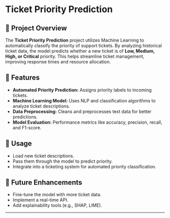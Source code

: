 # Ticket Priority Prediction

## 📌 Project Overview
The **Ticket Priority Prediction** project utilizes Machine Learning to automatically classify the priority of support tickets. By analyzing historical ticket data, the model predicts whether a new ticket is of **Low, Medium, High, or Critical** priority. This helps streamline ticket management, improving response times and resource allocation.

## 🚀 Features
- **Automated Priority Prediction:** Assigns priority labels to incoming tickets.
- **Machine Learning Model:** Uses NLP and classification algorithms to analyze ticket descriptions.
- **Data Preprocessing:** Cleans and preprocesses text data for better predictions.
- **Model Evaluation:** Performance metrics like accuracy, precision, recall, and F1-score.

## 📝 Usage
- Load new ticket descriptions.
- Pass them through the model to predict priority.
- Integrate into a ticketing system for automated priority classification.

## 🚀 Future Enhancements
- Fine-tune the model with more ticket data.
- Implement a real-time API.
- Add explainability tools (e.g., SHAP, LIME).

---



